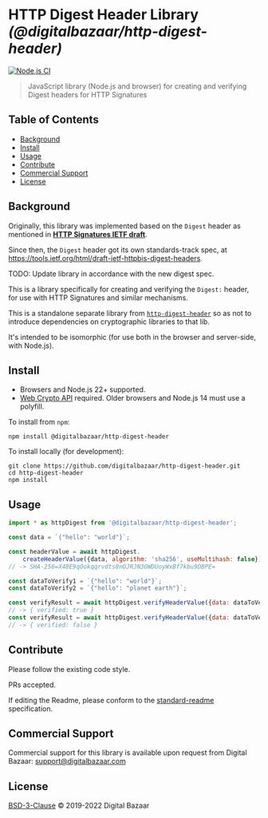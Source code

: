 # HTTP Digest Header Library _(@digitalbazaar/http-digest-header)_

[![Node.js CI](https://github.com/digitalbazaar/http-digest-header/actions/workflows/main.yml/badge.svg)](https://github.com/digitalbazaar/http-digest-header/actions/workflows/main.yml)

> JavaScript library (Node.js and browser) for creating and verifying Digest headers for HTTP Signatures

## Table of Contents

- [Background](#background)
- [Install](#install)
- [Usage](#usage)
- [Contribute](#contribute)
- [Commercial Support](#commercial-support)
- [License](#license)

## Background

Originally, this library was implemented based on the `Digest` header as
mentioned in **[HTTP Signatures IETF draft](https://tools.ietf.org/html/draft-cavage-http-signatures)**.

Since then, the `Digest` header got its own standards-track spec, at
https://tools.ietf.org/html/draft-ietf-httpbis-digest-headers.

TODO: Update library in accordance with the new digest spec.

This is a library specifically for creating and verifying the `Digest:` header,
for use with HTTP Signatures and similar mechanisms.

This is a standalone separate library from
[`http-digest-header`](https://github.com/digitalbazaar/http-digest-header)
so as not to introduce dependencies on cryptographic libraries to that lib.

It's intended to be isomorphic (for use both in the browser and server-side,
with Node.js).

## Install

- Browsers and Node.js 22+ supported.
- [Web Crypto API][] required. Older browsers and Node.js 14 must use a
  polyfill.

To install from `npm`:

```
npm install @digitalbazaar/http-digest-header
```

To install locally (for development):

```
git clone https://github.com/digitalbazaar/http-digest-header.git
cd http-digest-header
npm install
```

## Usage

```js
import * as httpDigest from '@digitalbazaar/http-digest-header';

const data = `{"hello": "world"}`;

const headerValue = await httpDigest.
    createHeaderValue({data, algorithm: 'sha256', useMultihash: false});
// -> SHA-256=X48E9qOokqqrvdts8nOJRJN3OWDUoyWxBf7kbu9DBPE=

const dataToVerify1 = `{"hello": "world"}`;
const dataToVerify2 = `{"hello": "planet earth"}`;

const verifyResult = await httpDigest.verifyHeaderValue({data: dataToVerify1, headerValue});
// -> { verified: true }
const verifyResult = await httpDigest.verifyHeaderValue({data: dataToVerify2, headerValue});
// -> { verified: false }
```

## Contribute

Please follow the existing code style.

PRs accepted.

If editing the Readme, please conform to the
[standard-readme](https://github.com/RichardLitt/standard-readme) specification.

## Commercial Support

Commercial support for this library is available upon request from
Digital Bazaar: support@digitalbazaar.com

## License

[BSD-3-Clause](LICENSE.md) © 2019-2022 Digital Bazaar

[Web Crypto API]: https://developer.mozilla.org/en-US/docs/Web/API/Web_Crypto_API

